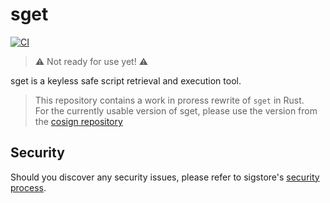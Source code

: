 # sget

[![CI](https://github.com/sigstore/sget/actions/workflows/main.yml/badge.svg)](https://github.com/sigstore/sget/actions/workflows/main.yml)

> :warning: Not ready for use yet! :warning:  

sget is a keyless safe script retrieval and execution tool.

> This repository contains a work in proress rewrite of `sget` in Rust.  
> For the currently usable version of sget, please use the version from the [cosign repository](https://github.com/sigstore/cosign/blob/main/cmd/sget/)

## Security

Should you discover any security issues, please refer to sigstore's [security
process](https://github.com/sigstore/community/blob/main/SECURITY.md).
